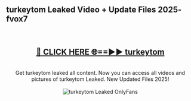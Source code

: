 <h2>turkeytom Leaked Video + Update Files 2025- fvox7</h2>
<br>
<div align="center">
<h2><a href="https://libra.edu.pl?turkeytom" rel="nofollow">🔴 CLICK HERE 🌐==►► turkeytom</a></h2>
<br>
Get turkeytom leaked all content. Now you can access all videos and pictures of turkeytom Leaked. New Updated Files 2025!
<br>
<br>
<a href="https://libra.edu.pl?turkeytom" rel="nofollow" data-target="animated-image.originalLink"><img src="https://i.ibb.co.com/WyWwxjT/player-gif2.gif" alt="turkeytom Leaked OnlyFans" style="max-width: 100%; display: inline-block;" data-target="animated-image.originalImage"></a>
</div>
<br>